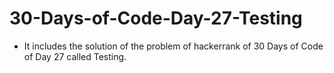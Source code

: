 # 30-Days-of-Code-Day-27-Testing
- It includes the solution of the problem of hackerrank of 30 Days of Code of Day 27 called Testing.
